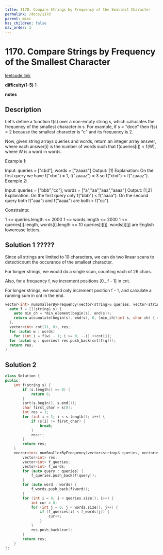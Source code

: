 ```yaml
---
title: 1170. Compare Strings by Frequency of the Smallest Character
permalink: /docs/1170
parent: misc
has_children: false
nav_order: 1
---
```

# 1170. Compare Strings by Frequency of the Smallest Character
[leetcode link](https://leetcode.com/problems/compare-strings-by-frequency-of-the-smallest-character/)

**difficulty(1-5)** 
1

**notes** 


## Description
Let's define a function f(s) over a non-empty string s, which calculates the frequency of the smallest character in s. For example, if s = "dcce" then f(s) = 2 because the smallest character is "c" and its frequency is 2.

Now, given string arrays queries and words, return an integer array answer, where each answer[i] is the number of words such that f(queries[i]) < f(W), where W is a word in words.

 

Example 1:

Input: queries = ["cbd"], words = ["zaaaz"]
Output: [1]
Explanation: On the first query we have f("cbd") = 1, f("zaaaz") = 3 so f("cbd") < f("zaaaz").
Example 2:

Input: queries = ["bbb","cc"], words = ["a","aa","aaa","aaaa"]
Output: [1,2]
Explanation: On the first query only f("bbb") < f("aaaa"). On the second query both f("aaa") and f("aaaa") are both > f("cc").
 

Constraints:

1 <= queries.length <= 2000
1 <= words.length <= 2000
1 <= queries[i].length, words[i].length <= 10
queries[i][j], words[i][j] are English lowercase letters.

## Solution 1 ?????
Since all strings are limited to 10 characters, we can do two linear scans to detect/count the occurance of the smallest character.

For longer strings, we would do a single scan, counting each of 26 chars.

Also, for a frequency f, we increment positions [0...f - 1] in cnt.

For longer strings, we would only increment position f - 1, and calculate a running sum in cnt in the end.
```c++
vector<int> numSmallerByFrequency(vector<string>& queries, vector<string>& words) {
  auto f = [](string& s) {
    auto min_ch = *min_element(begin(s), end(s));
    return accumulate(begin(s), end(s), 0, [min_ch](int s, char ch) { return s += ch == min_ch ? 1 : 0; });
  };
  vector<int> cnt(11, 0), res;
  for (auto& w : words)
    for (int i = f(w) - 1; i >= 0; --i) ++cnt[i];
  for (auto& q : queries) res.push_back(cnt[f(q)]);
  return res;
}
```
## Solution 2
```c++
class Solution {
public:
    int f(string s) {
        if (s.length() == 0) {
            return 0;
        }
        sort(s.begin(), s.end());
        char first_char = s[0];
        int res = 1;
        for (int i = 1; i < s.length(); i++) {
            if (s[i] != first_char) {
                break;
            }
            res++;
        }
        return res;
    }
    vector<int> numSmallerByFrequency(vector<string>& queries, vector<string>& words) {
        vector<int> res;
        vector<int> f_queries;
        vector<int> f_words;
        for (auto query : queries) {
            f_queries.push_back(f(query));
        }
        for (auto word : words) {
            f_words.push_back(f(word));
        }
        for (int i = 0; i < queries.size(); i++) {
            int cur = 0;
            for (int j = 0; j < words.size(); j++) {
                if (f_queries[i] < f_words[j]) {
                    cur++;
                }
            }
            res.push_back(cur);
        }
        return res;
    }
};
``` 

<!-- 
Default label
{: .label }

Blue label
{: .label .label-blue }

Stable
{: .label .label-green }

New release
{: .label .label-purple }

Coming soon
{: .label .label-yellow }

Deprecated
{: .label .label-red } -->
